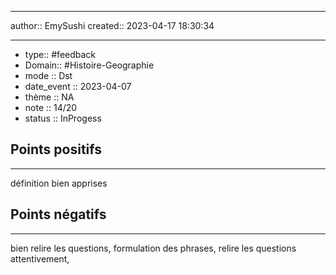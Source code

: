 



---
author:: EmySushi
created:: 2023-04-17 18:30:34

---

- type:: #feedback
- Domain::  #Histoire-Geographie
- mode :: Dst
- date_event :: 2023-04-07
- thème :: NA
- note :: 14/20
- status :: InProgess


## Points positifs
---
définition bien apprises


## Points négatifs
---
bien relire les questions,
formulation des phrases,
relire les questions attentivement,

